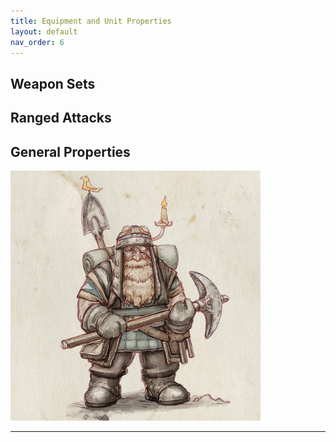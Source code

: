 ```yaml
---
title: Equipment and Unit Properties
layout: default
nav_order: 6
---
```

## Weapon Sets

## Ranged Attacks

## General Properties

<img style="float: center;" src="../assets/images/miner.png" width="400">

----